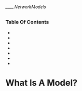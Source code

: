 ###### ____.NetworkModels

<!-- Table Of Contents -->

### Table Of Contents
- [](#)
- [](#)
- [](#)
- [](#)
- [](#)
- [](#)
- [](#)

# What Is A Model?
